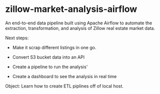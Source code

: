 # zillow-market-analysis-airflow

An end-to-end data pipeline built using Apache Airflow to automate the extraction, transformation, and analysis of Zillow real estate market data.

Next steps:

- Make it scrap different listings in one go. 

- Convert S3 bucket data into an API 

- Create a pipeline to run the analysis'

- Create a dashboard to see the analysis in real time 


Object: Learn how to create ETL piplines off of local host. 